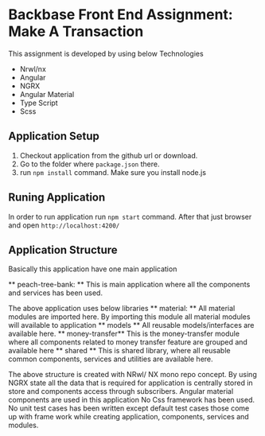 # Backbase Front End Assignment: Make A Transaction
This assignment is developed by using below Technologies
  - Nrwl/nx
  - Angular
  - NGRX
  - Angular Material
  - Type Script
  - Scss


## Application Setup
1. Checkout application from the github url or download.
2. Go to the folder where `package.json` there.
3. run `npm install` command. Make sure you install node.js

## Runing Application
In order to run application run `npm start` command. After that just browser and open `http://localhost:4200/`

## Application Structure
Basically this application have one main application

** peach-tree-bank: ** This is main application where all the components and services has been used.

The above application uses below libraries
** material: ** All material modules are imported here. By importing this module all material modules will available to application
** models ** All reusable models/interfaces are available here. 
** money-transfer** This is the money-transfer module where all components related to money transfer feature are grouped and available here
** shared ** This is shared library, where all reusable common components, services and utilities are available here.

The above structure is created with NRwl/ NX mono repo concept.
By using NGRX state all the data that is required for application is centrally stored in store and components access through subscribers.
Angular material components are used in this application
No Css framework has been used.
No unit test cases has been written except default test cases those come up with frame work while creating application, components, services and modules.

